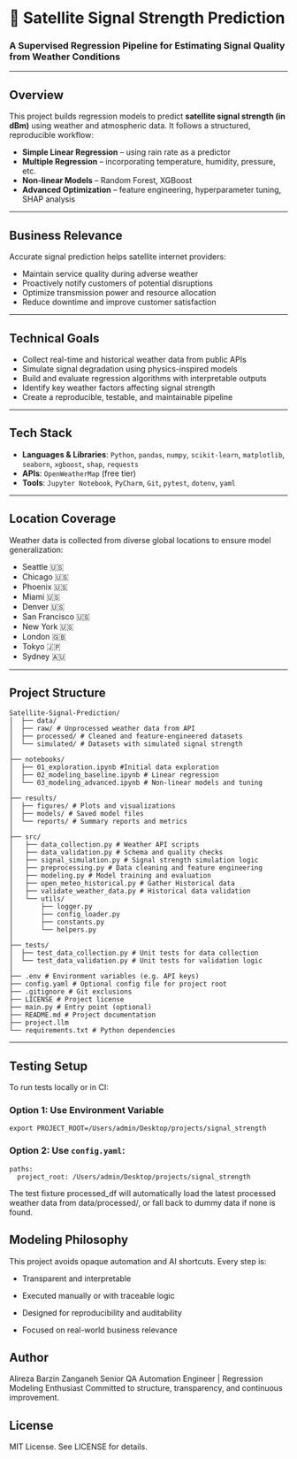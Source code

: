 # 📡 Satellite Signal Strength Prediction  
### A Supervised Regression Pipeline for Estimating Signal Quality from Weather Conditions

---

## Overview

This project builds regression models to predict **satellite signal strength (in dBm)** using weather and atmospheric data. It follows a structured, reproducible workflow:

- **Simple Linear Regression** – using rain rate as a predictor  
- **Multiple Regression** – incorporating temperature, humidity, pressure, etc.  
- **Non-linear Models** – Random Forest, XGBoost  
- **Advanced Optimization** – feature engineering, hyperparameter tuning, SHAP analysis

---

## Business Relevance

Accurate signal prediction helps satellite internet providers:

- Maintain service quality during adverse weather  
- Proactively notify customers of potential disruptions  
- Optimize transmission power and resource allocation  
- Reduce downtime and improve customer satisfaction

---

## Technical Goals

- Collect real-time and historical weather data from public APIs  
- Simulate signal degradation using physics-inspired models  
- Build and evaluate regression algorithms with interpretable outputs  
- Identify key weather factors affecting signal strength  
- Create a reproducible, testable, and maintainable pipeline

---

## Tech Stack

- **Languages & Libraries**: `Python`, `pandas`, `numpy`, `scikit-learn`, `matplotlib`, `seaborn`, `xgboost`, `shap`, `requests`  
- **APIs**: `OpenWeatherMap` (free tier)  
- **Tools**: `Jupyter Notebook`, `PyCharm`, `Git`, `pytest`, `dotenv`, `yaml`  

---

## Location Coverage

Weather data is collected from diverse global locations to ensure model generalization:

- Seattle 🇺🇸  
- Chicago 🇺🇸  
- Phoenix 🇺🇸  
- Miami 🇺🇸  
- Denver 🇺🇸  
- San Francisco 🇺🇸  
- New York 🇺🇸  
- London 🇬🇧  
- Tokyo 🇯🇵  
- Sydney 🇦🇺  

---

## Project Structure
```
Satellite-Signal-Prediction/
│  ├── data/ 
│  ├── raw/ # Unprocessed weather data from API 
│  ├── processed/ # Cleaned and feature-engineered datasets 
│  └── simulated/ # Datasets with simulated signal strength  
│
├── notebooks/ 
│  ├── 01_exploration.ipynb #Initial data exploration 
│  ├── 02_modeling_baseline.ipynb # Linear regression 
│  └── 03_modeling_advanced.ipynb # Non-linear models and tuning 
│ 
├── results/
│  ├── figures/ # Plots and visualizations 
│  ├── models/ # Saved model files
│  └── reports/ # Summary reports and metrics 
│
├── src/ 
│   ├── data_collection.py # Weather API scripts 
│   ├── data_validation.py # Schema and quality checks 
│   ├── signal_simulation.py # Signal strength simulation logic
│   ├── preprocessing.py # Data cleaning and feature engineering
│   ├── modeling.py # Model training and evaluation
│   ├── open_meteo_historical.py # Gather Historical data
│   ├── validate_weather_data.py # Historical data validation 
│   └── utils/ 
│       ├── logger.py 
│       ├── config_loader.py
│       ├── constants.py
│       └── helpers.py
│ 
├── tests/
│  ├── test_data_collection.py # Unit tests for data collection
│  └── test_data_validation.py # Unit tests for validation logic
│  
├── .env # Environment variables (e.g. API keys)
├── config.yaml # Optional config file for project root
├── .gitignore # Git exclusions
├── LICENSE # Project license
├── main.py # Entry point (optional)
├── README.md # Project documentation
├── project.llm
└── requirements.txt # Python dependencies
```

---

## Testing Setup

To run tests locally or in CI:

### Option 1: Use Environment Variable

```
export PROJECT_ROOT=/Users/admin/Desktop/projects/signal_strength
```
### Option 2: Use `config.yaml`:
```
paths:
  project_root: /Users/admin/Desktop/projects/signal_strength
```
The test fixture processed_df will automatically load the latest processed weather data from data/processed/, or fall back to dummy data if none is found.

## Modeling Philosophy
This project avoids opaque automation and AI shortcuts. Every step is:

- Transparent and interpretable

- Executed manually or with traceable logic

- Designed for reproducibility and auditability

- Focused on real-world business relevance

## Author
Alireza Barzin Zanganeh 
Senior QA Automation Engineer | Regression Modeling Enthusiast 
Committed to structure, transparency, and continuous improvement.

## License
MIT License. See LICENSE for details.